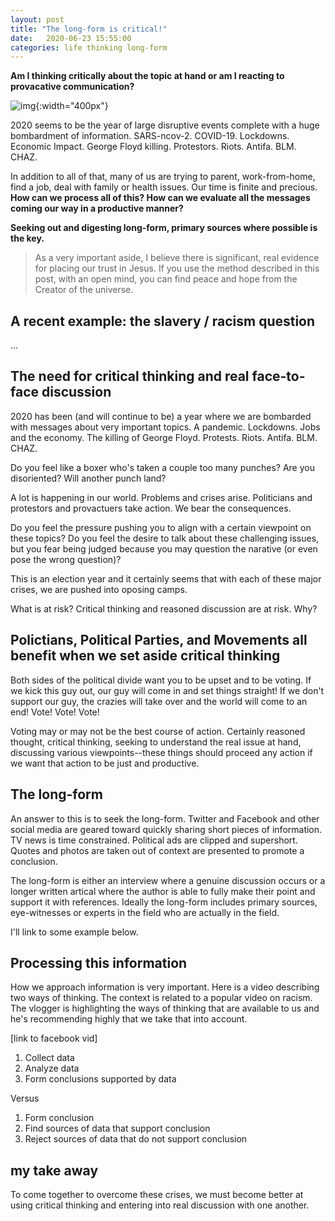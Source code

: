 ```yaml
---
layout: post
title: "The long-form is critical!"
date:   2020-06-23 15:55:00
categories: life thinking long-form
---
```


**Am I thinking critically about the topic at hand or am I reacting to provacative communication?**

![img](https://mk0prospectived5pi4l.kinstacdn.com/wp-content/uploads/2015/01/Thinking-Statue-2.png){:width="400px"}

2020 seems to be the year of large disruptive events complete with a huge bombardment of information.  SARS-ncov-2.  COVID-19.  Lockdowns.  Economic Impact.  George Floyd killing.  Protestors.  Riots.  Antifa.  BLM.  CHAZ.

In addition to all of that, many of us are trying to parent, work-from-home, find a job, deal with family or health issues.  Our time is finite and precious.  **How can we process all of this?  How can we evaluate all the messages coming our way in a productive manner?**  

**Seeking out and digesting long-form, primary sources where possible is the key.**

> As a very important aside, I believe there is significant, real evidence for placing our trust in Jesus.  If you use the method described in this post, with an open mind, you can find peace and hope from the Creator of the universe.

## A recent example:  the slavery / racism question

...

## The need for critical thinking and real face-to-face discussion

2020 has been (and will continue to be) a year where we are bombarded with messages about very important topics.  A pandemic. Lockdowns. Jobs and the economy.  The killing of George Floyd.  Protests. Riots. Antifa. BLM. CHAZ.

Do you feel like a boxer who's taken a couple too many punches?  Are you disoriented?  Will another punch land?

A lot is happening in our world.  Problems and crises arise.  Politicians and protestors and provactuers take action.  We bear the consequences.

Do you feel the pressure pushing you to align with a certain viewpoint on these topics?  Do you feel the desire to talk about these challenging issues, but you fear being judged because you may question the narative (or even pose the wrong question)?

This is an election year and it certainly seems that with each of these major crises, we are pushed into oposing camps. 

What is at risk?  Critical thinking and reasoned discussion are at risk.  Why?

## Polictians, Political Parties, and Movements all benefit when we set aside critical thinking

Both sides of the political divide want you to be upset and to be voting.  If we kick this guy out, our guy will come in and set things straight!  If we don't support our guy, the crazies will take over and the world will come to an end!  Vote! Vote! Vote!

Voting may or may not be the best course of action.  Certainly reasoned thought, critical thinking, seeking to understand the real issue at hand, discussing various viewpoints--these things should proceed any action if we want that action to be just and productive.

## The long-form

An answer to this is to seek the long-form.  Twitter and Facebook and other social media are geared toward quickly sharing short pieces of information.  TV news is time constrained.  Political ads are clipped and supershort.  Quotes and photos are taken out of context are presented to promote a conclusion.

The long-form is either an interview where a genuine discussion occurs or a longer written artical where the author is able to fully make their point and support it with references.  Ideally the long-form includes primary sources, eye-witnesses or experts in the field who are actually in the field.

I'll link to some example below.

## Processing this information

How we approach information is very important.  Here is a video describing two ways of thinking.  The context is related to a popular video on racism.  The vlogger is highlighting the ways of thinking that are available to us and he's recommending highly that we take that into account.  

[link to facebook vid]

1.  Collect data
2.  Analyze data
3.  Form conclusions supported by data

Versus

1.  Form conclusion
2.  Find sources of data that support conclusion
3.  Reject sources of data that do not support conclusion

## my take away

To come together to overcome these crises, we must become better at using critical thinking and entering into real discussion with one another.


